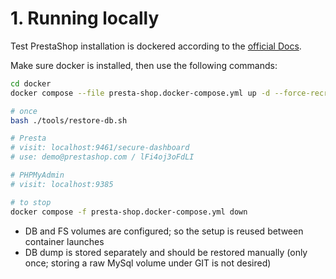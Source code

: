 # 1. Running locally

Test PrestaShop installation
is dockered according to the
[official Docs](https://devdocs.prestashop-project.org/8/basics/installation/environments/docker/).

Make sure docker is installed, then use the following commands:

```bash
cd docker
docker compose --file presta-shop.docker-compose.yml up -d --force-recreate

# once
bash ./tools/restore-db.sh

# Presta
# visit: localhost:9461/secure-dashboard 
# use: demo@prestashop.com / lFi4oj3oFdLI

# PHPMyAdmin
# visit: localhost:9385

# to stop
docker compose -f presta-shop.docker-compose.yml down
```

* DB and FS volumes are configured; so the setup is reused between container launches
* DB dump is stored separately and should be restored manually (only once; storing a raw
  MySql volume under GIT is not desired)